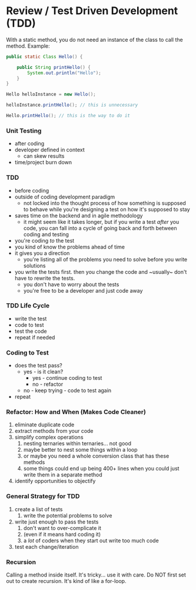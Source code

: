 # Review / Test Driven Development (TDD)

With a static method, you do not need an instance of the class to call the method. Example:

```java
public static Class Hello() {

    public String printHello() {
        System.out.println("Hello");
    }
}

Hello helloInstance = new Hello();

helloInstance.printHello(); // this is unnecessary

Hello.printHello(); // this is the way to do it
```

### Unit Testing

- after coding
- developer defined in context
  - can skew results
- time/project burn down

### TDD

- before coding
- outside of coding development paradigm
  - not locked into the thought process of how something is supposed to behave while you're designing a test on how it's supposed to stay
- saves time on the backend and in agile methodology
  - it might seem like it takes longer, but if you write a test *after* you code, you can fall into a cycle of going back and forth between coding and testing
- you're coding *to* the test
- you kind of know the problems ahead of time
- it gives you a direction
  - you're listing all of the problems you need to solve before you write solutions
- you write the tests first. then you change the code and ~usually~ don't have to rewrite the tests.
  - you don't have to worry about the tests
  - you're free to be a developer and just code away

### TDD Life Cycle

- write the test
- code to test
- test the code
- repeat if needed

### Coding to Test

- does the test pass?
  - yes - is it clean?
    - yes - continue coding to test
    - no - refactor
  - no - keep trying - code to test again
- repeat

### Refactor: How and When (Makes Code Cleaner)

1) eliminate duplicate code
2) extract methods from your code
3) simplify complex operations
   1) nesting ternaries within ternaries... not good
   2) maybe better to nest some things within a loop
   3) or maybe you need a whole conversion class that has these methods
   4) some things could end up being 400+ lines when you could just write them in a separate method
4) identify opportunities to objectify

### General Strategy for TDD

1) create a list of tests
   1) write the potential problems to solve
2) write just enough to pass the tests
   1) don't want to over-complicate it
   2) (even if it means hard coding it)
   3) a *lot* of coders when they start out write too much code
3) test each change/iteration

### Recursion

Calling a method inside itself. It's tricky... use it with care. Do NOT first set out to create recursion. It's kind of like a for-loop.